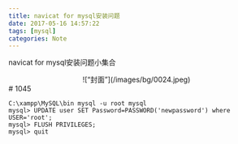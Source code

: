 ```yaml
---
title: navicat for mysql安装问题
date: 2017-05-16 14:57:22
tags: [mysql]
categories: Note
---
```


navicat for mysql安装问题小集合
<div align=center>
![“封面”](/images/bg/0024.jpeg)
</div>
<!--more-->
# 1045

```
C:\xampp\MySQL\bin mysql -u root mysql  
mysql> UPDATE user SET Password=PASSWORD('newpassword') where USER='root';
mysql> FLUSH PRIVILEGES;
mysql> quit  
```